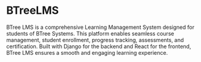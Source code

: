 # BTreeLMS
BTree LMS is a comprehensive Learning Management System designed for students of BTree Systems. This platform enables seamless course management, student enrollment, progress tracking, assessments, and certification. Built with Django for the backend and React for the frontend, BTree LMS ensures a smooth and engaging learning experience.
